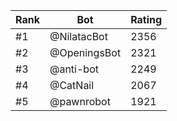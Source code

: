 Rank|Bot|Rating
---|---|---
#1|@NilatacBot|2356
#2|@OpeningsBot|2321
#3|@anti-bot|2249
#4|@CatNail|2067
#5|@pawnrobot|1921
